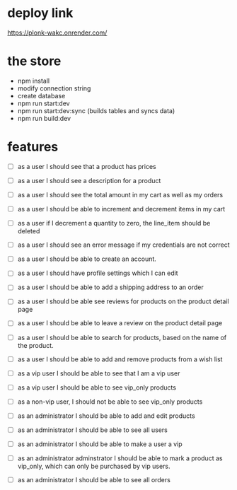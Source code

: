 # deploy link

https://plonk-wakc.onrender.com/

# the store 

- npm install
- modify connection string
- create database
- npm run start:dev
- npm run start:dev:sync (builds tables and syncs data)
- npm run build:dev

# features

- [ ] as a user I should see that a product has prices
- [ ] as a user I should see a description for a product
- [ ] as a user I should see the total amount in my cart as well as my orders
- [ ] as a user I should be able to increment and decrement items in my cart
- [ ] as a user if I decrement a quantity to zero, the line_item should be deleted
- [ ] as a user I should see an error message if my credentials are not correct
- [ ] as a user I should be able to create an account.
- [ ] as a user I should have profile settings which I can edit
- [ ] as a user I should be able to add a shipping address to an order
- [ ] as a user I should be able see reviews for products on the product detail page
- [ ] as a user I should be able to leave a review on the product detail page
- [ ] as a user I should be able to search for products, based on the name of the product.
- [ ] as a user I should be able to add and remove products from a wish list
- [ ] as a vip user I should be able to see that I am a vip user
- [ ] as a vip user I should be able to see vip_only products
- [ ] as a non-vip user, I should not be able to see vip_only products
- [ ] as an administrator I should be able to add and edit products
- [ ] as an administrator I should be able to see all users
- [ ] as an administrator I should be able to make a user a vip
- [ ] as an administrator adminstrator I should be able to mark a product as vip_only, which can only be purchased by vip users.
- [ ] as an administrator I should be able to see all orders



